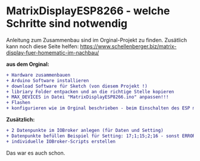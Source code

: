 # MatrixDisplayESP8266 - welche Schritte sind notwendig

Anleitung zum Zusammenbau sind im Orginal-Projekt zu finden. Zusätlich kann noch diese Seite helfen: https://www.schellenberger.biz/matrix-display-fuer-homematic-im-nachbau/

**aus dem Orginal:**
```diff
+ Hardware zusammenbauen
+ Arduino Software installieren
+ download Software für Sketch (von diesem Projekt !)
+ libriary Folder entpacken und an die richtige Stelle kopieren
+ MAX_DEVICES in Datei "MatrixDisplayESP8266.ino" anpassen!!!
+ Flashen 
+ konfigurieren wie im Orginal beschrieben - beim Einschalten des ESP muss einer der Tasten  gedrückt werden (mit GND überbrücken, falls keine Taster vorhanden)
```

**Zusätzlich:**
```diff
+ 2 Datenpunkte im IOBroker anlegen (für Daten und Setting) 
+ Datenpunkte befüllen Beispiel für Setting: 17;1;15;2;16 - sonst ERROR Message auf Display zu sehen
+ individuelle IOBroker-Scripts erstellen
```
Das war es auch schon.
